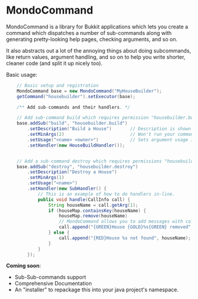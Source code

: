 MondoCommand
============

MondoCommand is a library for Bukkit applications which lets you create a command which dispatches a number of sub-commands along with generating pretty-looking help pages, checking arguments, and so on.

It also abstracts out a lot of the annoying things about doing subcommands, like return values, argument handling, and so on to help you write shorter, cleaner code (and split it up nicely too).

Basic usage:
```java
	// Basic setup and registration
	MondoCommand base = new MondoCommand("MyHouseBuilder");
	getCommand("housebuilder").setExecutor(base);

	/** Add sub-commands and their handlers. */

	// Add sub-command build which requires permission "housebuilder.build"
	base.addSub("build", "housebuilder.build")
		.setDescription("Build a House")       // Description is shown in command help
		.setMinArgs(2)                         // Won't run your command without this many args
		.setUsage("<name> <owner>")            // Sets argument usage information
		.setHandler(new HouseBuildHandler());


	// Add a sub-command destroy which requires permissions "housebuilder.destroy"
	base.addSub("destroy", "housebuilder.destroy")
		.setDescription("Destroy a House")
		.setMinArgs(1)
		.setUsage("<name>")
		.setHandler(new SubHandler() {
			// This is an example of how to do handlers in-line.
			public void handle(CallInfo call) {
				String houseName = call.getArg(1);
				if (houseMap.containsKey(houseName) {
					houseMap.remove(houseName)
					// MondoCommand allows you to add messages with color formatting
					call.append("{GREEN}House {GOLD}%s{GREEN} removed", houseName);
				} else {
					call.append("{RED}House %s not found", houseName);
				}
			}
		});
```

**Coming soon**:

 * Sub-Sub-commands support
 * Comprehensive Documentation
 * An "installer" to repackage this into your java project's namespace.
